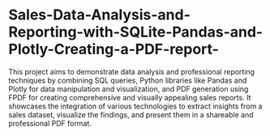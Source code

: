 # Sales-Data-Analysis-and-Reporting-with-SQLite-Pandas-and-Plotly-Creating-a-PDF-report-

This project aims to demonstrate data analysis and professional reporting techniques by combining SQL queries, Python libraries like Pandas and Plotly for data manipulation and visualization, and PDF generation using FPDF for creating comprehensive and visually appealing sales reports. It showcases the integration of various technologies to extract insights from a sales dataset, visualize the findings, and present them in a shareable and professional PDF format.
